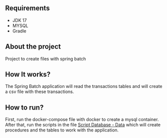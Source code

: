 ## Requirements
- JDK 17
- MYSQL
- Gradle

## About the project
Project to create files with spring batch

## How It works?
The Spring Batch application will read the transactions tables and will create a csv file with these transactions. 

## How to run?
First, run the docker-compose file with docker to create a mysql container.
After that, run the scripts in the file [Script Database - Data](https://github.com/jplopes2417/file-creator/blob/main/Script%20Database%20-%20Data.sql) which will create procedures and the tables to work with the application.